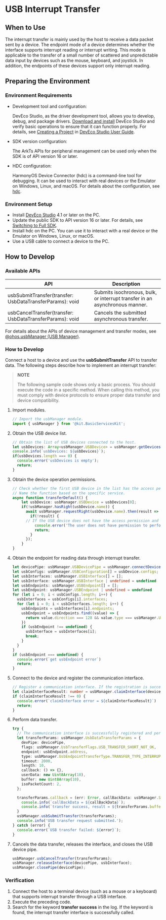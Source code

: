 # USB Interrupt Transfer

## When to Use

The interrupt transfer is mainly used by the host to receive a data packet sent by a device. The endpoint mode of a device determines whether the interface supports interrupt reading or interrupt writing. This mode is applicable to the transfer of a small number of scattered and unpredictable data input by devices such as the mouse, keyboard, and joystick. In addition, the endpoints of these devices support only interrupt reading.

## Preparing the Environment

### Environment Requirements

- Development tool and configuration:

  DevEco Studio, as the driver development tool, allows you to develop, debug, and package drivers. [Download and install](https://developer.huawei.com/consumer/en/download/) DevEco Studio and verify basic operations to ensure that it can function properly. For details, see [Creating a Project](https://developer.huawei.com/consumer/en/doc/harmonyos-guides/ide-create-new-project) in [DevEco Studio User Guide](https://developer.huawei.com/consumer/en/doc/harmonyos-guides/ide-tools-overview).


- SDK version configuration:

  The ArkTs APIs for peripheral management can be used only when the SDK is of API version 16 or later.


- HDC configuration:

  HarmonyOS Device Connector (hdc) is a command-line tool for debugging. It can be used to interact with real devices or the Emulator on Windows, Linux, and macOS. For details about the configuration, see [hdc](https://developer.huawei.com/consumer/en/doc/harmonyos-guides/hdc).

### Environment Setup

- Install [DevEco Studio](https://developer.huawei.com/consumer/en/download/) 4.1 or later on the PC.
- Update the public SDK to API version 16 or later.<!--Del--> For details, see [Switching to Full SDK](../../../../faqs/full-sdk-switch-guide.md).<!--DelEnd-->
- Install hdc on the PC. You can use it to interact with a real device or the Emulator on Windows, Linux, or macOS.
- Use a USB cable to connect a device to the PC.

## How to Develop

### Available APIs

| API                                                                                                             | Description                                                     |
|------------------------------------------------------------------------------------------------------------------|---------------------------------------------------------|
| usbSubmitTransfer(transfer: UsbDataTransferParams): void                                                         | Submits isochronous, bulk, or interrupt transfer in an asynchronous manner.                                  |
| usbCancelTransfer(transfer: UsbDataTransferParams): void                                                         | Cancels the submitted asynchronous transfer.                                            |

For details about the APIs of device management and transfer modes, see [@ohos.usbManager (USB Manager)](../../../../reference/apis-basic-services-kit/js-apis-usbManager.md).

### How to Develop

Connect a host to a device and use the **usbSubmitTransfer** API to transfer data. The following steps describe how to implement an interrupt transfer:

> **NOTE**
>
> The following sample code shows only a basic process. You should execute the code in a specific method. When calling this method, you must comply with device protocols to ensure proper data transfer and device compatibility.

1. Import modules.

    ```ts
    // Import the usbManager module.
    import { usbManager } from '@kit.BasicServicesKit';
    ```
   
2. Obtain the USB device list.

    ```ts
    // Obtain the list of USB devices connected to the host.
    let usbDevices: Array<usbManager.USBDevice> = usbManager.getDevices();
    console.info(`usbDevices: ${usbDevices}`);
    if(usbDevices.length === 0) {
      console.error('usbDevices is empty');
      return;
    }
    ```

3. Obtain the device operation permissions.

    ```ts
    // Check whether the first USB device in the list has the access permission.
    // Name the function based on the specific service.
    async function transferDefault() {
        let usbDevice: usbManager.USBDevice = usbDevices[0];
        if(!usbManager.hasRight(usbDevice.name)) {
          await usbManager.requestRight(usbDevice.name).then(result => {
            if(!result) {
          // If the USB device does not have the access permission and is not granted by the user, the device exits.
              console.error('The user does not have permission to perform this operation');
              return;
            }
          });
        }
    }
    ```

4. Obtain the endpoint for reading data through interrupt transfer.

   ```ts
   let devicePipe: usbManager.USBDevicePipe = usbManager.connectDevice(usbDevice);
   let usbConfigs: usbManager.USBConfiguration[] = usbDevice.configs;
   let usbInterfaces: usbManager.USBInterface[] = [];
   let usbInterface: usbManager.USBInterface | undefined = undefined
   let usbEndpoints: usbManager.USBEndpoint[] = [];
   let usbEndpoint: usbManager.USBEndpoint | undefined = undefined
   for (let i = 0; i < usbConfigs.length; i++) {
     usbInterfaces = usbConfigs[i].interfaces;
     for (let i = 0; i < usbInterfaces.length; i++) {
       usbEndpoints = usbInterfaces[i].endpoints;
       usbEndpoint = usbEndpoints.find((value) => {
         return value.direction === 128 && value.type === usbManager.UsbEndpointTransferType.TRANSFER_TYPE_INTERRUPT;
       })
       if (usbEndpoint !== undefined) {
         usbInterface = usbInterfaces[i];
         break;
       }
     }
   }
   if (usbEndpoint === undefined) {
     console.error(`get usbEndpoint error`)
     return;
   }
   ```

5. Connect to the device and register the communication interface.

    ```ts
    // Register a communication interface. If the registration is successful, 0 is returned; otherwise, other error codes are returned.
    let claimInterfaceResult: number = usbManager.claimInterface(devicePipe, usbInterface, true);
    if (claimInterfaceResult !== 0) {
      console.error(`claimInterface error = ${claimInterfaceResult}`)
      return;
    }
    ```

6. Perform data transfer.

   ```ts
   try {
     // The communication interface is successfully registered and performs data transfer.
     let transferParams: usbManager.UsbDataTransferParams = {
       devPipe: devicePipe,
       flags: usbManager.UsbTransferFlags.USB_TRANSFER_SHORT_NOT_OK,
       endpoint: usbEndpoint.address,
       type: usbManager.UsbEndpointTransferType.TRANSFER_TYPE_INTERRUPT,
       timeout: 2000,
       length: 10,
       callback: () => {},
       userData: new Uint8Array(10),
       buffer: new Uint8Array(10),
       isoPacketCount: 2,
     };
   
     transferParams.callback = (err: Error, callBackData: usbManager.SubmitTransferCallback) => {
       console.info(`callBackData = ${callBackData}`);
       console.info(`transfer success, result = ${transferParams.buffer}`);
     }
     usbManager.usbSubmitTransfer(transferParams);
     console.info('USB transfer request submitted.');
   } catch (error) {
     console.error(`USB transfer failed: ${error}`);
   }
   ```

7. Cancels the data transfer, releases the interface, and closes the USB device pipe.

    ```ts
    usbManager.usbCancelTransfer(transferParams);
    usbManager.releaseInterface(devicePipe, usbInterface);
    usbManager.closePipe(devicePipe);
    ```

### Verification

1. Connect the host to a terminal device (such as a mouse or a keyboard) that supports interrupt transfer through a USB interface.
2. Execute the preceding code.
3. Search for the keyword **transfer success** in the log. If the keyword is found, the interrupt transfer interface is successfully called.
